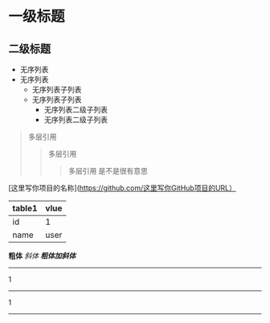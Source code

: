 # 一级标题
## 二级标题


- 无序列表
- 无序列表
	- 无序列表子列表
	- 无序列表子列表
		- 无序列表二级子列表
		- 无序列表二级子列表
    
    
    
> 多层引用 
>> 多层引用 
>>> 多层引用 
>>> 是不是很有意思


[这里写你项目的名称](https://github.com/这里写你GitHub项目的URL）



|table1|vlue|
|--|--|
| id | 1 |
| name | user |


**粗体**
*斜体*
***粗体加斜体***



---
1
***
1
___
